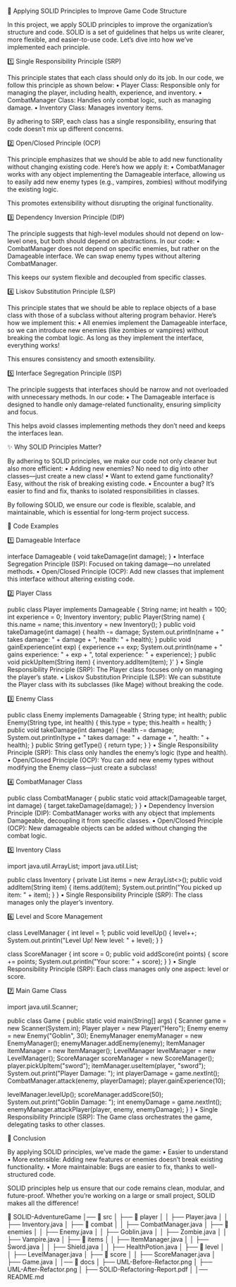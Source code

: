 🚀 Applying SOLID Principles to Improve Game Code Structure

In this project, we apply SOLID principles to improve the organization’s structure and code. SOLID is a set of guidelines that helps us write clearer, more flexible, and easier-to-use code. Let’s dive into how we’ve implemented each principle.

1️⃣ Single Responsibility Principle (SRP)

This principle states that each class should only do its job. In our code, we follow this principle as shown below:
	•	Player Class: Responsible only for managing the player, including health, experience, and inventory.
	•	CombatManager Class: Handles only combat logic, such as managing damage.
	•	Inventory Class: Manages inventory items.

By adhering to SRP, each class has a single responsibility, ensuring that code doesn’t mix up different concerns.

2️⃣ Open/Closed Principle (OCP)

This principle emphasizes that we should be able to add new functionality without changing existing code. Here’s how we apply it:
	•	CombatManager works with any object implementing the Damageable interface, allowing us to easily add new enemy types (e.g., vampires, zombies) without modifying the existing logic.

This promotes extensibility without disrupting the original functionality.

3️⃣ Dependency Inversion Principle (DIP)

The principle suggests that high-level modules should not depend on low-level ones, but both should depend on abstractions. In our code:
	•	CombatManager does not depend on specific enemies, but rather on the Damageable interface. We can swap enemy types without altering CombatManager.

This keeps our system flexible and decoupled from specific classes.

4️⃣ Liskov Substitution Principle (LSP)

This principle states that we should be able to replace objects of a base class with those of a subclass without altering program behavior. Here’s how we implement this:
	•	All enemies implement the Damageable interface, so we can introduce new enemies (like zombies or vampires) without breaking the combat logic. As long as they implement the interface, everything works!

This ensures consistency and smooth extensibility.

5️⃣ Interface Segregation Principle (ISP)

The principle suggests that interfaces should be narrow and not overloaded with unnecessary methods. In our code:
	•	The Damageable interface is designed to handle only damage-related functionality, ensuring simplicity and focus.

This helps avoid classes implementing methods they don’t need and keeps the interfaces lean.

✨ Why SOLID Principles Matter?

By adhering to SOLID principles, we make our code not only cleaner but also more efficient:
	•	Adding new enemies? No need to dig into other classes—just create a new class!
	•	Want to extend game functionality? Easy, without the risk of breaking existing code.
	•	Encounter a bug? It’s easier to find and fix, thanks to isolated responsibilities in classes.

By following SOLID, we ensure our code is flexible, scalable, and maintainable, which is essential for long-term project success.

🧠 Code Examples

1️⃣ Damageable Interface

 interface Damageable {
    void takeDamage(int damage);
}
	•	Interface Segregation Principle (ISP): Focused on taking damage—no unrelated methods.
	•	Open/Closed Principle (OCP): Add new classes that implement this interface without altering existing code.

2️⃣ Player Class

public class Player implements Damageable {
    String name;
    int health = 100;
    int experience = 0;
    Inventory inventory;
    public Player(String name) {
        this.name = name;
        this.inventory = new Inventory();
    }
    public void takeDamage(int damage) {
        health -= damage;
        System.out.println(name + " takes damage: " + damage + ", health: " + health);
    }
    public void gainExperience(int exp) {
        experience += exp;
        System.out.println(name + " gains experience: " + exp + ", total experience: " + experience);
    }
    public void pickUpItem(String item) {
        inventory.addItem(item);
    }'
}
	•	Single Responsibility Principle (SRP): The Player class focuses only on managing the player’s state.
	•	Liskov Substitution Principle (LSP): We can substitute the Player class with its subclasses (like Mage) without breaking the code.

3️⃣ Enemy Class

public class Enemy implements Damageable {
    String type;
    int health;
    public Enemy(String type, int health) {
        this.type = type;
        this.health = health;
    }
    public void takeDamage(int damage) {
        health -= damage;
        System.out.println(type + " takes damage: " + damage + ", health: " + health);
    }
    public String getType() {
        return type;
    }
}
	•	Single Responsibility Principle (SRP): This class only handles the enemy’s logic (type and health).
	•	Open/Closed Principle (OCP): You can add new enemy types without modifying the Enemy class—just create a subclass!

4️⃣ CombatManager Class

public class CombatManager {
    public static void attack(Damageable target, int damage) {
        target.takeDamage(damage);
    }
}
	•	Dependency Inversion Principle (DIP): CombatManager works with any object that implements Damageable, decoupling it from specific classes.
	•	Open/Closed Principle (OCP): New damageable objects can be added without changing the combat logic.

5️⃣ Inventory Class

import java.util.ArrayList;
import java.util.List;

public class Inventory {
    private List<String> items = new ArrayList<>();
    public void addItem(String item) {
        items.add(item);
        System.out.println("You picked up item: " + item);
    }
}
	•	Single Responsibility Principle (SRP): The class manages only the player’s inventory.

6️⃣ Level and Score Management

class LevelManager {
    int level = 1;
    public void levelUp() {
        level++;
        System.out.println("Level Up! New level: " + level);
    }
}

class ScoreManager {
    int score = 0;
    public void addScore(int points) {
        score += points;
        System.out.println("Your score: " + score);
    }
}
	•	Single Responsibility Principle (SRP): Each class manages only one aspect: level or score.

7️⃣ Main Game Class

import java.util.Scanner;

public class Game {
    public static void main(String[] args) {
        Scanner game = new Scanner(System.in);
        Player player = new Player("Hero");
        Enemy enemy = new Enemy("Goblin", 30);
        EnemyManager enemyManager = new EnemyManager();
        enemyManager.addEnemy(enemy);
        ItemManager itemManager = new ItemManager();
        LevelManager levelManager = new LevelManager();
        ScoreManager scoreManager = new ScoreManager();
        player.pickUpItem("sword");
        itemManager.useItem(player, "sword");
        System.out.print("Player Damage: ");
        int playerDamage = game.nextInt();
        CombatManager.attack(enemy, playerDamage);
        player.gainExperience(10);

 levelManager.levelUp();
        scoreManager.addScore(50);
        System.out.print("Goblin Damage: ");
        int enemyDamage = game.nextInt();
        enemyManager.attackPlayer(player, enemy, enemyDamage);
    }
}
	•	Single Responsibility Principle (SRP): The Game class orchestrates the game, delegating tasks to other classes.

🎉 Conclusion

By applying SOLID principles, we’ve made the game:
	•	Easier to understand
	•	More extensible: Adding new features or enemies doesn’t break existing functionality.
	•	More maintainable: Bugs are easier to fix, thanks to well-structured code.

SOLID principles help us ensure that our code remains clean, modular, and future-proof. Whether you’re working on a large or small project, SOLID makes all the difference!


📂 SOLID-AdventureGame
│── 📂 src
│   ├── 📂 player
│   │   ├── Player.java
│   │   ├── Inventory.java
│   ├── 📂 combat
│   │   ├── CombatManager.java
│   ├── 📂 enemies
│   │   ├── Enemy.java
│   │   ├── Goblin.java
│   │   ├── Zombie.java
│   │   ├── Vampire.java
│   ├── 📂 items
│   │   ├── ItemManager.java
│   │   ├── Sword.java
│   │   ├── Shield.java
│   │   ├── HealthPotion.java
│   ├── 📂 level
│   │   ├── LevelManager.java
│   ├── 📂 score
│   │   ├── ScoreManager.java
│   ├── Game.java
│
│── 📂 docs
│   ├── UML-Before-Refactor.png
│   ├── UML-After-Refactor.png
│   ├── SOLID-Refactoring-Report.pdf
│
│── README.md
